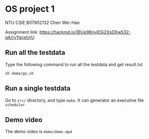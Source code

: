 # OS project 1

NTU CSIE B07902132 Chen Wei-Han

Assignment link: https://hackmd.io/@Ue96nvjESj2XsDXw532-qA/ryYqceUrU

## Run all the testdata

Type the following command to run all the testdata and get result.txt

``` shell
sh demo/go.sh
```

## Run a single testdata

Go to  ```src/``` directory, and type ```make```. It can generator an executive file ```scheduler```

## Demo video

The demo video is ```demo/demo.mp4```
